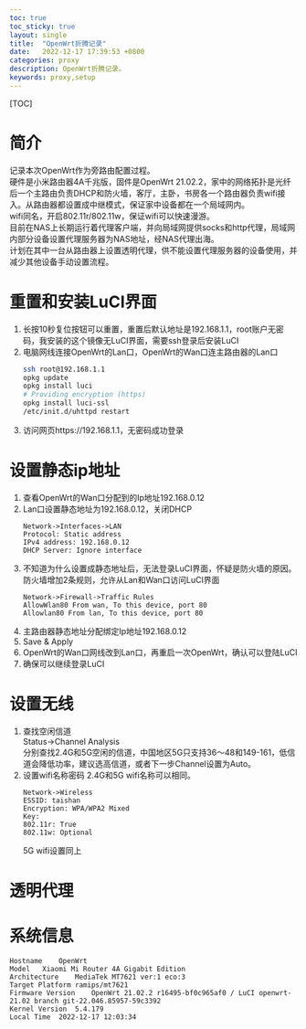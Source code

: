 ```yaml
---
toc: true
toc_sticky: true
layout: single
title:  "OpenWrt折腾记录"
date:   2022-12-17 17:39:53 +0800
categories: proxy
description: OpenWrt折腾记录。
keywords: proxy,setup
---
```

[TOC]
# 简介
记录本次OpenWrt作为旁路由配置过程。  
硬件是小米路由器4A千兆版，固件是OpenWrt 21.02.2，家中的网络拓扑是光纤后一个主路由负责DHCP和防火墙，客厅，主卧，书房各一个路由器负责wifi接入。从路由器都设置成中继模式，保证家中设备都在一个局域网内。  
wifi同名，开启802.11r/802.11w，保证wifi可以快速漫游。  
目前在NAS上长期运行着代理客户端，并向局域网提供socks和http代理，局域网内部分设备设置代理服务器为NAS地址，经NAS代理出海。  
计划在其中一台从路由器上设置透明代理，供不能设置代理服务器的设备使用，并减少其他设备手动设置流程。   

# 重置和安装LuCI界面
1. 长按10秒复位按钮可以重置，重置后默认地址是192.168.1.1，root账户无密码，我安装的这个镜像无LuCI界面，需要ssh登录后安装LuCI  
2. 电脑网线连接OpenWrt的Lan口，OpenWrt的Wan口连主路由器的Lan口  
    ```bash
    ssh root@192.168.1.1
    opkg update
    opkg install luci
    # Providing encryption (https)
    opkg install luci-ssl
    /etc/init.d/uhttpd restart
    ```
3. 访问网页https://192.168.1.1，无密码成功登录  

# 设置静态ip地址
1. 查看OpenWrt的Wan口分配到的Ip地址192.168.0.12  
2. Lan口设置静态地址为192.168.0.12，关闭DHCP  
    ```
    Network->Interfaces->LAN
    Protocol: Static address
    IPv4 address: 192.168.0.12
    DHCP Server: Ignore interface
    ```
3. 不知道为什么设置成静态地址后，无法登录LuCI界面，怀疑是防火墙的原因。防火墙增加2条规则，允许从Lan和Wan口访问LuCI界面  
    ```
    Network->Firewall->Traffic Rules  
    AllowWlan80 From wan, To this device, port 80  
    Allowlan80 From lan, To this device, port 80 
    ```
4. 主路由器静态地址分配绑定Ip地址192.168.0.12  
5. Save & Apply  
6. OpenWrt的Wan口网线改到Lan口，再重启一次OpenWrt，确认可以登陆LuCI  
7. 确保可以继续登录LuCI  

# 设置无线
1. 查找空闲信道  
Status->Channel Analysis  
分别查找2.4G和5G空闲的信道，中国地区5G只支持36～48和149-161，低信道会降低功率，建议选高信道，或者下一步Channel设置为Auto。  
2. 设置wifi名称密码
    2.4G和5G wifi名称可以相同。  
    ```
    Network->Wireless
    ESSID: taishan
    Encryption: WPA/WPA2 Mixed
    Key: 
    802.11r: True
    802.11w: Optional
    ```
    5G wifi设置同上  

# 透明代理

# 系统信息
```
Hostname	OpenWrt
Model	Xiaomi Mi Router 4A Gigabit Edition
Architecture	MediaTek MT7621 ver:1 eco:3
Target Platform	ramips/mt7621
Firmware Version	OpenWrt 21.02.2 r16495-bf0c965af0 / LuCI openwrt-21.02 branch git-22.046.85957-59c3392
Kernel Version	5.4.179
Local Time	2022-12-17 12:03:34
```